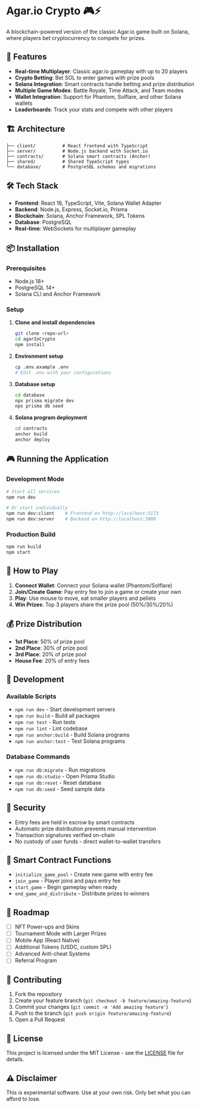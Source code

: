 # Agar.io Crypto 🎮⚡

A blockchain-powered version of the classic Agar.io game built on Solana, where players bet cryptocurrency to compete for prizes.

## 🚀 Features

- **Real-time Multiplayer**: Classic agar.io gameplay with up to 20 players
- **Crypto Betting**: Bet SOL to enter games with prize pools
- **Solana Integration**: Smart contracts handle betting and prize distribution
- **Multiple Game Modes**: Battle Royale, Time Attack, and Team modes
- **Wallet Integration**: Support for Phantom, Solflare, and other Solana wallets
- **Leaderboards**: Track your stats and compete with other players

## 🏗 Architecture

```
├── client/          # React frontend with TypeScript
├── server/          # Node.js backend with Socket.io
├── contracts/       # Solana smart contracts (Anchor)
├── shared/          # Shared TypeScript types
└── database/        # PostgreSQL schemas and migrations
```

## 🛠 Tech Stack

- **Frontend**: React 18, TypeScript, Vite, Solana Wallet Adapter
- **Backend**: Node.js, Express, Socket.io, Prisma
- **Blockchain**: Solana, Anchor Framework, SPL Tokens
- **Database**: PostgreSQL
- **Real-time**: WebSockets for multiplayer gameplay

## 📦 Installation

### Prerequisites
- Node.js 18+
- PostgreSQL 14+
- Solana CLI and Anchor Framework

### Setup

1. **Clone and install dependencies**
   ```bash
   git clone <repo-url>
   cd agarIoCrypto
   npm install
   ```

2. **Environment setup**
   ```bash
   cp .env.example .env
   # Edit .env with your configurations
   ```

3. **Database setup**
   ```bash
   cd database
   npx prisma migrate dev
   npx prisma db seed
   ```

4. **Solana program deployment**
   ```bash
   cd contracts
   anchor build
   anchor deploy
   ```

## 🎮 Running the Application

### Development Mode
```bash
# Start all services
npm run dev

# Or start individually
npm run dev:client    # Frontend on http://localhost:5173
npm run dev:server    # Backend on http://localhost:3000
```

### Production Build
```bash
npm run build
npm start
```

## 🎯 How to Play

1. **Connect Wallet**: Connect your Solana wallet (Phantom/Solflare)
2. **Join/Create Game**: Pay entry fee to join a game or create your own
3. **Play**: Use mouse to move, eat smaller players and pellets
4. **Win Prizes**: Top 3 players share the prize pool (50%/30%/20%)

## 💰 Prize Distribution

- **1st Place**: 50% of prize pool
- **2nd Place**: 30% of prize pool  
- **3rd Place**: 20% of prize pool
- **House Fee**: 20% of entry fees

## 🔧 Development

### Available Scripts
- `npm run dev` - Start development servers
- `npm run build` - Build all packages
- `npm run test` - Run tests
- `npm run lint` - Lint codebase
- `npm run anchor:build` - Build Solana programs
- `npm run anchor:test` - Test Solana programs

### Database Commands
- `npm run db:migrate` - Run migrations
- `npm run db:studio` - Open Prisma Studio
- `npm run db:reset` - Reset database
- `npm run db:seed` - Seed sample data

## 🔐 Security

- Entry fees are held in escrow by smart contracts
- Automatic prize distribution prevents manual intervention
- Transaction signatures verified on-chain
- No custody of user funds - direct wallet-to-wallet transfers

## 📝 Smart Contract Functions

- `initialize_game_pool` - Create new game with entry fee
- `join_game` - Player joins and pays entry fee
- `start_game` - Begin gameplay when ready
- `end_game_and_distribute` - Distribute prizes to winners

## 🚧 Roadmap

- [ ] NFT Power-ups and Skins
- [ ] Tournament Mode with Larger Prizes
- [ ] Mobile App (React Native)
- [ ] Additional Tokens (USDC, custom SPL)
- [ ] Advanced Anti-cheat Systems
- [ ] Referral Program

## 🤝 Contributing

1. Fork the repository
2. Create your feature branch (`git checkout -b feature/amazing-feature`)
3. Commit your changes (`git commit -m 'Add amazing feature'`)
4. Push to the branch (`git push origin feature/amazing-feature`)
5. Open a Pull Request

## 📄 License

This project is licensed under the MIT License - see the [LICENSE](LICENSE) file for details.

## ⚠️ Disclaimer

This is experimental software. Use at your own risk. Only bet what you can afford to lose.